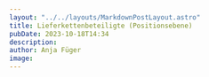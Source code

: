 ```yaml
---
layout: "../../layouts/MarkdownPostLayout.astro"
title: Lieferkettenbeteiligte (Positionsebene) 
pubDate: 2023-10-18T14:34
description: 
author: Anja Füger
image: 
---
```


